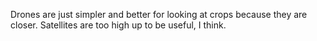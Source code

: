 Drones are just simpler and better for looking at crops because they are closer. Satellites are too high up to be useful, I think.